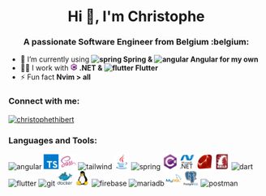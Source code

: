 <h1 align="center">Hi 👋, I'm Christophe</h1>
<h3 align="center">A passionate Software Engineer from Belgium :belgium: </h3>

- 🔭 I’m currently using **<img src="https://www.vectorlogo.zone/logos/springio/springio-icon.svg" alt="spring" width="12" height="12"/> Spring & <img src="https://angular.io/assets/images/logos/angular/angular.svg" alt="angular" width="14" height="14"/> Angular for my own**
- 👨‍💻 I work with **<img src="https://raw.githubusercontent.com/devicons/devicon/master/icons/csharp/csharp-original.svg" alt="dotnet" width="14" height="14"/> .NET & <img src="https://www.vectorlogo.zone/logos/flutterio/flutterio-icon.svg" alt="flutter" width="12" height="12"/> Flutter**
- ⚡ Fun fact **Nvim > all**

<h3 align="left">Connect with me:</h3>
<p align="left">
<a href="https://linkedin.com/in/christophethibert" target="blank"><img align="center" src="https://raw.githubusercontent.com/rahuldkjain/github-profile-readme-generator/master/src/images/icons/Social/linked-in-alt.svg" alt="christophethibert" height="30" width="30" /></a>
</p>

<h3 align="left">Languages and Tools:</h3>
<p align="left">
  <img src="https://angular.io/assets/images/logos/angular/angular.svg" alt="angular" width="30" height="30"/>
  <img src="https://raw.githubusercontent.com/devicons/devicon/master/icons/typescript/typescript-original.svg" alt="typescript" width="30" height="30"/>
  <img src="https://raw.githubusercontent.com/devicons/devicon/master/icons/sass/sass-original.svg" alt="sass" width="30" height="30"/>
  <img src="https://www.vectorlogo.zone/logos/tailwindcss/tailwindcss-icon.svg" alt="tailwind" width="30" height="30"/>
  <img src="https://raw.githubusercontent.com/devicons/devicon/master/icons/java/java-original.svg" alt="java" width="30" height="30"/>
  <img src="https://www.vectorlogo.zone/logos/springio/springio-icon.svg" alt="spring" width="30" height="30"/>
  <img src="https://raw.githubusercontent.com/devicons/devicon/master/icons/csharp/csharp-original.svg" alt="csharp" width="30" height="30"/>
  <img src="https://raw.githubusercontent.com/devicons/devicon/master/icons/dot-net/dot-net-original-wordmark.svg" alt="dotnet" width="30" height="30"/>
  <img src="https://raw.githubusercontent.com/devicons/devicon/master/icons/ruby/ruby-original.svg" alt="ruby" width="30" height="30"/>
  <img src="https://raw.githubusercontent.com/devicons/devicon/master/icons/rails/rails-original-wordmark.svg" alt="rails" width="30" height="30"/>
  <img src="https://www.vectorlogo.zone/logos/dartlang/dartlang-icon.svg" alt="dart" width="30" height="30"/>
  <img src="https://www.vectorlogo.zone/logos/flutterio/flutterio-icon.svg" alt="flutter" width="30" height="30"/>
  <img src="https://www.vectorlogo.zone/logos/git-scm/git-scm-icon.svg" alt="git" width="30" height="30"/>
  <img src="https://raw.githubusercontent.com/devicons/devicon/master/icons/docker/docker-original-wordmark.svg" alt="docker" width="30" height="30"/>
  <img src="https://raw.githubusercontent.com/devicons/devicon/master/icons/linux/linux-original.svg" alt="linux" width="30" height="30"/>
  <img src="https://www.vectorlogo.zone/logos/firebase/firebase-icon.svg" alt="firebase" width="30" height="30"/>
  <img src="https://www.vectorlogo.zone/logos/mariadb/mariadb-icon.svg" alt="mariadb" width="30" height="30"/>
  <img src="https://raw.githubusercontent.com/devicons/devicon/master/icons/mysql/mysql-original-wordmark.svg" alt="mysql" width="30" height="30"/>
  <img src="https://raw.githubusercontent.com/devicons/devicon/master/icons/postgresql/postgresql-original-wordmark.svg" alt="postgresql" width="30" height="30"/>
  <img src="https://www.vectorlogo.zone/logos/getpostman/getpostman-icon.svg" alt="postman" width="30" height="30"/>
</p>

